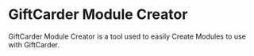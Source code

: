 # GiftCarder Module Creator

GiftCarder Module Creator is a tool used to easily Create Modules to use with GiftCarder.
